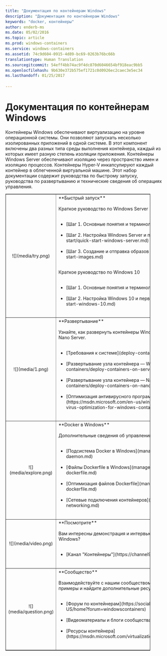 ```yaml
---
title: "Документация по контейнерам Windows"
description: "Документация по контейнерам Windows"
keywords: "docker, контейнеры"
author: enderb-ms
ms.date: 05/02/2016
ms.topic: article
ms.prod: windows-containers
ms.service: windows-containers
ms.assetid: 74c9d604-0915-4d89-bc69-0263b76bc66b
translationtype: Human Translation
ms.sourcegitcommit: 54eff4bb74ac9f4dc870d6046654bf918eac9bb5
ms.openlocfilehash: 9b630e372b575ef1721c0d0926ec2caec3e5ec34
ms.lasthandoff: 01/25/2017

---
```


# Документация по контейнерам Windows

Контейнеры Windows обеспечивают виртуализацию на уровне операционной системы. Они позволяют запускать несколько изолированных приложений в одной системе. В этот компонент включены два разных типа среды выполнения контейнера, каждый из которых имеет разную степень изоляции приложения. Контейнеры Windows Server обеспечивают изоляцию через пространство имен и изоляцию процессов. Контейнеры Hyper-V инкапсулируют каждый контейнер в облегченной виртуальной машине. Этот набор документации содержит руководства по быстрому запуску, руководства по развертыванию и технические сведения об операциях управления.

<table border="1" style="background-color:FFFFCC;border-collapse:collapse;border:1px solid FFCC00;color:000000;width:90%" cellpadding="25" cellspacing="5">
<tr>
<td ><center>![](media/try.png)</center></td>
<td>**Быстрый запуск**<br /><br />
Краткое руководство по Windows Server<br /><br />
<ul>
<li>[Шаг 1. Основные понятия и терминология](quick-start/index.md)<br /><br /></li>
<li>[Шаг 2. Настройка Windows Server и первый контейнер](quick-start/quick-start-windows-server.md)<br /><br /></li>
<li>[Шаг 3. Создание и отправка образов контейнеров](quick-start/quick-start-images.md)<br /><br /></li>
</ul>
Краткое руководство по Windows 10<br /><br />
<ul>
<li>[Шаг 1. Основные понятия и терминология](quick-start/index.md)<br /><br /></li>
<li>[Шаг 2. Настройка Windows 10 и первый контейнер](quick-start/quick-start-windows-10.md)<br /><br /></li>
</ul>
</td>
</tr>
<tr>
<td ><center>![](media/1.png)</center></td>
<td>**Развертывание**<br /><br />
Узнайте, как развернуть контейнеры Windows в Windows Server 2016 и Nano Server.<br /><br />
<ul>
<li>[Требования к системе](deploy-containers/system-requirements.md)<br /><br /></li>
<li>[Развертывание узла контейнера — Windows Server](deploy-containers/deploy-containers-on-server.md)<br /><br /></li>
<li>[Развертывание узла контейнера — Nano Server](deploy-containers/deploy-containers-on-nano.md)<br /><br /></li>
<li>[Оптимизация антивирусного программного обеспечения](https://msdn.microsoft.com/en-us/windows/hardware/drivers/ifs/anti-virus-optimization-for-windows-containers)<br /><br /></li>
</ul>
</td>
</tr>

<tr>
<td ><center>![](media/explore.png)</center></td>
<td>**Docker в Windows**<br /><br />
Дополнительные сведения об управлении Docker в Windows.<br /><br />
<ul>
<li>[Подсистема Docker в Windows](manage-docker/configure-docker-daemon.md)<br /><br /></li>
<li>[Файлы Dockerfile в Windows](manage-docker/manage-windows-dockerfile.md)<br /><br /></li>
<li>[Оптимизация файлов Dockerfile](manage-docker/optimize-windows-dockerfile.md)<br /><br /></li>
<li>[Сетевые подключения контейнеров](manage-containers/container-networking.md)<br /><br /></li>
</ul>
</td>
</tr>

<tr>
<td ><center>![](media/video.png)</center></td>
<td>**Посмотрите**<br /><br />
Вам интересны демонстрация и интервью с разработчиками контейнера Windows?<br /><br />
<ul>
<li>[Канал "Контейнеры"](https://channel9.msdn.com/Blogs/containers)</li>
</ul>
<br />
</td>
</tr>

<tr>
<td ><center>![](media/question.png)</center></td>
<td>**Сообщество**<br /><br />
Взаимодействуйте с нашим сообществом, попробуйте использовать примеры и найдите дополнительные ресурсы.<br /><br />
<ul>
<li>[Форум по контейнерам](https://social.msdn.microsoft.com/Forums/en-US/home?forum=windowscontainers)<br /><br /></li>
<li>[Видеоматериалы и блоги сообщества](communitylinks.md)<br /><br /></li>
<li>[Ресурсы контейнера](https://msdn.microsoft.com/virtualization/community/community_overview)<br /><br /></li>
</ul>
</td>
</tr>
</table>

